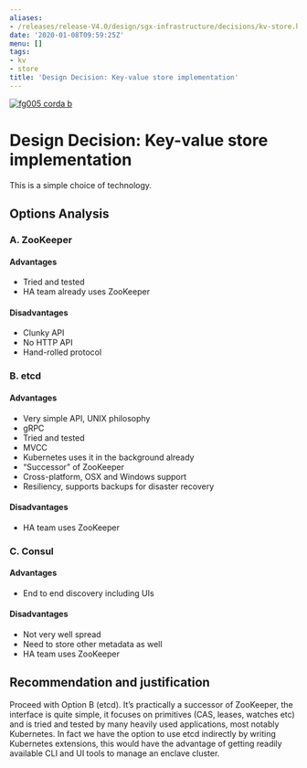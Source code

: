 ```yaml
---
aliases:
- /releases/release-V4.0/design/sgx-infrastructure/decisions/kv-store.html
date: '2020-01-08T09:59:25Z'
menu: []
tags:
- kv
- store
title: 'Design Decision: Key-value store implementation'
---
```


[![fg005 corda b](https://www.corda.net/wp-content/uploads/2016/11/fg005_corda_b.png "fg005 corda b")](https://www.corda.net/wp-content/uploads/2016/11/fg005_corda_b.png)


# Design Decision: Key-value store implementation

This is a simple choice of technology.


## Options Analysis


### A. ZooKeeper


#### Advantages


* Tried and tested
* HA team already uses ZooKeeper


#### Disadvantages


* Clunky API
* No HTTP API
* Hand-rolled protocol


### B. etcd


#### Advantages


* Very simple API, UNIX philosophy
* gRPC
* Tried and tested
* MVCC
* Kubernetes uses it in the background already
* “Successor” of ZooKeeper
* Cross-platform, OSX and Windows support
* Resiliency, supports backups for disaster recovery


#### Disadvantages


* HA team uses ZooKeeper


### C. Consul


#### Advantages


* End to end discovery including UIs


#### Disadvantages


* Not very well spread
* Need to store other metadata as well
* HA team uses ZooKeeper


## Recommendation and justification

Proceed with Option B (etcd). It’s practically a successor of ZooKeeper, the interface is quite simple, it focuses on
primitives (CAS, leases, watches etc) and is tried and tested by many heavily used applications, most notably
Kubernetes. In fact we have the option to use etcd indirectly by writing Kubernetes extensions, this would have the
advantage of getting readily available CLI and UI tools to manage an enclave cluster.

